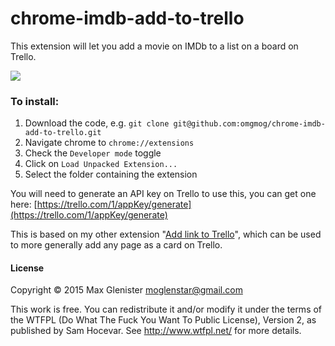 chrome-imdb-add-to-trello
=========================

This extension will let you add a movie on IMDb to a list on a board on Trello.

![](http://i.imgur.com/aluLfFC.png)

### To install:

  1. Download the code, e.g. `git clone git@github.com:omgmog/chrome-imdb-add-to-trello.git`
  2. Navigate chrome to `chrome://extensions`
  3. Check the `Developer mode` toggle
  4. Click on `Load Unpacked Extension...`
  5. Select the folder containing the extension

You will need to generate an API key on Trello to use this, you can get one here: [https://trello.com/1/appKey/generate](https://trello.com/1/appKey/generate)


This is based on my other extension "[Add link to Trello](https://github.com/omgmog/chrome-add-link-to-trello)", which can be used to more generally add any page as a card on Trello.


#### License

Copyright © 2015 Max Glenister <moglenstar@gmail.com>

This work is free. You can redistribute it and/or modify it under the
terms of the WTFPL (Do What The Fuck You Want To Public License), Version 2,
as published by Sam Hocevar. See http://www.wtfpl.net/ for more details.

